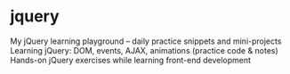 # jquery
My jQuery learning playground – daily practice snippets and mini-projects  Learning jQuery: DOM, events, AJAX, animations (practice code &amp; notes)  Hands-on jQuery exercises while learning front-end development
